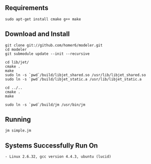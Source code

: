
Requirements
------------

    sudo apt-get install cmake g++ make



Download and Install
--------------------

    git clone git://github.com/homer6/modeler.git
    cd modeler
    git submodule update --init --recursive

    cd lib/jet/
    cmake .
    make
    sudo ln -s `pwd`/build/libjet_shared.so /usr/lib/libjet_shared.so
    sudo ln -s `pwd`/build/libjet_static.a /usr/lib/libjet_static.a

    cd ../..
    cmake .
    make

    sudo ln -s `pwd`/build/jm /usr/bin/jm




Running
-------

    jm simple.jm



Systems Successfully Run On
---------------------------

    - Linux 2.6.32, gcc version 4.4.3, ubuntu (lucid)
